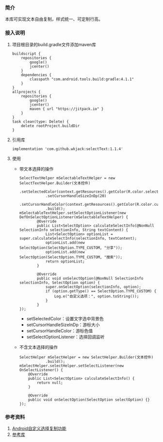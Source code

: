 ### 简介

本库可实现文本自由复制，样式统一、可定制行高。


### 接入说明

1. 项目根目录的build.gradle文件添加maven库

	```
	buildscript {
		repositories {
			google()
			jcenter()
		}
		dependencies {
			classpath "com.android.tools.build:gradle:4.1.1"
		}
	}
	allprojects {
		repositories {
			google()
			jcenter()
			maven { url "https://jitpack.io" }
		}
	}
	task clean(type: Delete) {
		delete rootProject.buildDir
	}
	```
	
2. 引用库

	```
	implementation 'com.github.wkjack:selectText:1.1.4'
	```

3. 使用
	
	* 带文本选择的操作
	
		```
		SelectTextHelper mSelectableTextHelper = new SelectTextHelper.Builder(文本控件)
					.setSelectedColor(context.getResources().getColor(R.color.selected_blue))
					.setCursorHandleSizeInDp(20)
					.setCursorHandleColor(context.getResources().getColor(R.color.cursor_handle_color))
					.build();
		mSelectableTextHelper.setSelectOptionListener(new DefOnSelectOptionListener(mSelectableTextHelper) {
				@Override
				public List<SelectOption> calculateSelectInfo(@NonNull SelectionInfo selectionInfo, String textContent) {
					List<SelectOption> optionList = super.calculateSelectInfo(selectionInfo, textContent);
					optionList.add(new SelectOption(SelectOption.TYPE_CUSTOM, "分享"));
					optionList.add(new SelectOption(SelectOption.TYPE_CUSTOM, "搜索"));
					return optionList;
				}
				
				@Override
				public void onSelectOption(@NonNull SelectionInfo selectionInfo, SelectOption option) {
					super.onSelectOption(selectionInfo, option);
					if (option.getType() == SelectOption.TYPE_CUSTOM) {
						Log.e("自定义选项：", option.toString());
					}
				}
		});
		```
	
		* setSelectedColor：设置文字选中背景色
		* setCursorHandleSizeInDp：游标大小
		* setCursorHandleColor：游标色值
		* setSelectOptionListener：选择回调监听

	* 不含文本选择的操作

		```
		SelectHelper mSelectHelper = new SelectHelper.Builder(文本控件)
					.build();
		mSelectHelper.selectHelper.setSelectListener(new OnSelectListener() {
			@Override
			public List<SelectOption> calculateSelectInfo() {
				return null;
			}
			
			@Override
			public void onSelectOption(SelectOption selectOption) {}
		});
		```

	
### 参考资料

1. [Android自定义选择复制功能](https://juejin.cn/post/6844903569682857992)
2. [参考库](https://github.com/zhouray/SelectableTextView)
